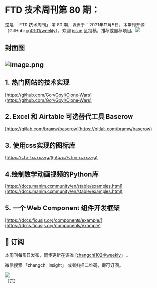 # FTD 技术周刊第 80 期：
这是 「FTD 技术周刊」 第 80 期，发表于：2021年12月5日。本期刊开源（GitHub: [cg0101/weekly](https://github.com/cg0101/weekly)），欢迎 [issue](https://github.com/cg0101/weekly/issues) 区投稿，推荐或自荐项目。![](https://visitor-badge.glitch.me/badge?page_id=cg0101.weekly) <a href="https://www.linkedin.com/in/%E9%A9%B0-%E5%BC%A0-60669710a/">
        </a>
## 封面图


## ![image.png](https://cdn.nlark.com/yuque/0/2021/png/132503/1638495953183-37549587-3d93-4ade-9a68-46d6a787ff54.png#clientId=u94dc1cfc-e167-4&crop=0&crop=0&crop=1&crop=1&from=paste&height=751&id=ueea755bc&margin=%5Bobject%20Object%5D&name=image.png&originHeight=751&originWidth=1080&originalType=binary&ratio=1&rotation=0&showTitle=false&size=1270812&status=done&style=none&taskId=ubfc5658b-8a51-4f48-982c-e5a293bb23e&title=&width=1080)
## 1.  热门网站的技术实现 
[https://github.com/GorvGoyl/Clone-Wars](https://github.com/GorvGoyl/Clone-Wars)

## 2. Excel 和 Airtable 可选替代工具 Baserow 
[https://gitlab.com/bramw/baserow](https://gitlab.com/bramw/baserow)

## 3. 使用css实现的图标库 
[https://chartscss.org/](https://chartscss.org)

## 4.绘制数学动画视频的Python库 
[https://docs.manim.community/en/stable/examples.html](https://docs.manim.community/en/stable/examples.html)

## 5. 一个 Web Component 组件开发框架 
[https://docs.ficusjs.org/components/example/](https://docs.ficusjs.org/components/example)



## 📅 订阅
本周刊每周日发布，同步更新在语雀 [[zhangchi1024/weekly](https://www.yuque.com/zhangchi1024/weekly)」 。


微信搜索 「zhangchi_insight」 或者扫描二维码，即可订阅。
<div align="left"> <img src="https://cdn.nlark.com/yuque/0/2021/jpeg/132503/1640750963398-e8538e9e-6b96-46f7-abff-c93b56bdd377.jpeg?x-oss-process=image%2Fwatermark%2Ctype_d3F5LW1pY3JvaGVp%2Csize_36%2Ctext_5byg6amw%2Ccolor_FFFFFF%2Cshadow_50%2Ct_80%2Cg_se%2Cx_10%2Cy_10%2Fresize%2Cw_426%2Climit_0" ></div>    
    （完）